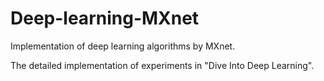 # Deep-learning-MXnet
Implementation of deep learning algorithms by MXnet.

The detailed implementation of experiments in "Dive Into Deep Learning".

